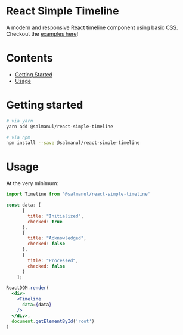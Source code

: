 
# React Simple Timeline

A modern and responsive React timeline component using basic CSS.
Checkout the [examples here](https://github.com/salmanul/react-simple-timeline)!

# Contents

- [Getting Started](#getting-started)
- [Usage](#usage)

# Getting started

```bash
# via yarn
yarn add @salmanul/react-simple-timeline

# via npm
npm install --save @salmanul/react-simple-timeline
```

# Usage

At the very minimum:

```jsx
import Timeline from '@salmanul/react-simple-timeline'

const data: [
      {
        title: "Initialized",
        checked: true
      },
      {
        title: "Acknowledged",
        checked: false
      },
      {
        title: "Processed",
        checked: false
      }
    ];

ReactDOM.render(
  <div>
    <Timeline
      data={data}
    />
  </div>,
  document.getElementById('root')
)
```
